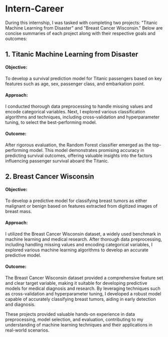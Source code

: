 # Intern-Career

During this internship, I was tasked with completing two projects: "Titanic Machine Learning from Disaster" and "Breast Cancer Wisconsin." Below are concise summaries of each project along with their respective goals and outcomes:

## 1. Titanic Machine Learning from Disaster

#### Objective:
To develop a survival prediction model for Titanic passengers based on key features such as age, sex, passenger class, and embarkation point.

#### Approach:
I conducted thorough data preprocessing to handle missing values and encode categorical variables. Next, I explored various classification algorithms and techniques, including cross-validation and hyperparameter tuning, to select the best-performing model.

#### Outcome:
After rigorous evaluation, the Random Forest classifier emerged as the top-performing model. This model demonstrates promising accuracy in predicting survival outcomes, offering valuable insights into the factors influencing passenger survival aboard the Titanic.


## 2. Breast Cancer Wisconsin

#### Objective:
To develop a predictive model for classifying breast tumors as either malignant or benign based on features extracted from digitized images of breast mass.

#### Approach:
I utilized the Breast Cancer Wisconsin dataset, a widely used benchmark in machine learning and medical research. After thorough data preprocessing, including handling missing values and encoding categorical variables, I explored various machine learning algorithms to develop an accurate predictive model.

#### Outcome:
The Breast Cancer Wisconsin dataset provided a comprehensive feature set and clear target variable, making it suitable for developing predictive models for medical diagnosis and research. By leveraging techniques such as cross-validation and hyperparameter tuning, I developed a robust model capable of accurately classifying breast tumors, aiding in early detection and diagnosis.

These projects provided valuable hands-on experience in data preprocessing, model selection, and evaluation, contributing to my understanding of machine learning techniques and their applications in real-world scenarios.
